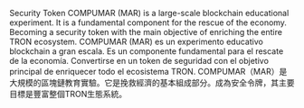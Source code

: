 Security Token
COMPUMAR (MAR) is a large-scale blockchain educational experiment. It is a fundamental component for the rescue of the economy. Becoming a security token with the main objective of enriching the entire TRON ecosystem. 
COMPUMAR (MAR) es un experimento educativo blockchain a gran escala. Es un componente fundamental para el rescate de la economía. Convertirse en un token de seguridad con el objetivo principal de enriquecer todo el ecosistema TRON.
COMPUMAR（MAR）是大規模的區塊鏈教育實驗。它是挽救經濟的基本組成部分。成為安全令牌，其主要目標是豐富整個TRON生態系統。
